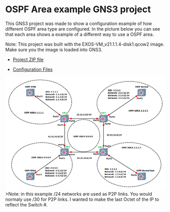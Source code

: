 # OSPF Area example GNS3 project

This GNS3 project was made to show a configuration example of how different OSPF area type are configured.  In the picture below you can see that each area shows a example of a different way to use a OSPF area.

Note: This project was built with the EXOS-VM_v21.1.1.4-disk1.qcow2 image.  Make sure you the image is loaded into GNS3.

* [Project ZIP file](https://github.com/extremenetworks/Virtual_EXOS/raw/GNS3_VM_templates/gns3_projects/OSPF_areas/OSPFV2.gns3project)

* [Configuration Files](configurations)

<img src="screenshot.png">
>Note: in this example /24 networks are used as P2P links.  You would normaly use /30 for P2P links.  I wanted to make the last Octet of the IP to reflect the Switch #.
